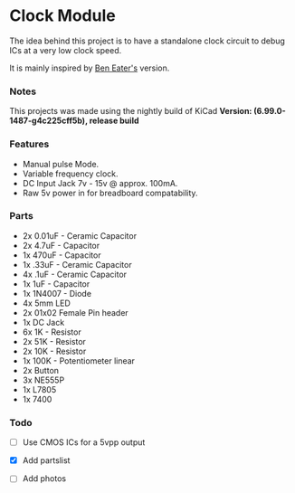 # Clock Module

The idea behind this project is to have a standalone clock circuit to debug ICs at a very low clock speed.

It is mainly inspired by [Ben Eater's](https://eater.net/8bit/clock) version.

### Notes
This projects was made using the nightly build of KiCad
**Version: (6.99.0-1487-g4c225cff5b), release build**


### Features
- Manual pulse Mode.
- Variable frequency clock.
- DC Input Jack 7v - 15v @ approx. 100mA.
- Raw 5v power in for breadboard compatability.

### Parts
- 2x 0.01uF - Ceramic Capacitor
- 2x 4.7uF - Capacitor
- 1x 470uF - Capacitor
- 1x .33uF - Ceramic Capacitor
- 4x .1uF - Ceramic Capacitor
- 1x 1uF - Capacitor
- 1x 1N4007 - Diode
- 4x 5mm LED
- 2x 01x02 Female Pin header
- 1x DC Jack
- 6x 1K - Resistor
- 2x 51K - Resistor
- 2x 10K - Resistor
- 1x 100K - Potentiometer linear
- 2x Button
- 3x NE555P
- 1x L7805
- 1x 7400


### Todo
- [ ] Use CMOS ICs for a 5vpp output
- [x] Add partslist
- [ ] Add photos

